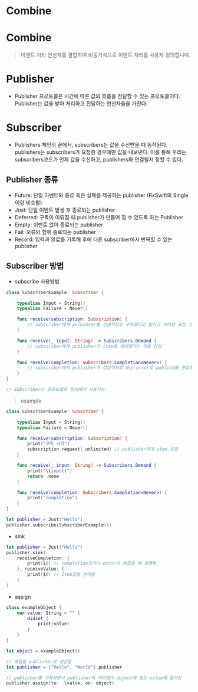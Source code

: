 # Combine

# Combine

> 이벤트 처리 연산자를 결합하여 비동기식으로 이벤트 처리를 사용자 정의합니다.
> 

# Publisher

- Publisher 프로토콜은 시간에 따른 값의 흐름을 전달할 수 있는 프로토콜이다. Publisher는 값을 받아 처리하고 전달하는 연산자들을 가진다.

# Subscriber

- Publishers 체인의 끝에서, subscribers는 값을 수신받을 때 동작된다. publishers는 subscribers가 요청한 경우에만 값을 내보낸다. 이를 통해 우리는 subscribers코드가 언제 값을 수신하고, publishers와 연결될지 정할 수 있다.

## Publisher 종류

- Future: 단일 이벤트와 종료 혹은 실패를 제공하는 publisher (RxSwift의 Single이랑 비슷함)
- Just: 단일 이벤트 발생 후 종료되는 publisher
- Deferred: 구독이 이뤄질 때 publisher가 만들어 질 수 있도록 하는 Publisher
- Empty: 이벤트 없이 종료되는 publisher
- Fail: 오류와 함께 종료되는 publisher
- Record: 입력과 완료를 기록해 후에 다른 subscriber에서 반복할 수 있는 publisher

## Subscriber 방법

- subscribe 사용방법

```swift
class SubscriberExample: Subscriber {

	typealias Input = String()
	typealias Failure = Never()

	func receive(subscription: Subscription) {
		// subscriber에게 pulbihser를 성공적으로 구독했다고 알리고 아이템 요청 가능
	}

	func receive(_ input: String) -> Subscribers.Demand {
		// subscriber에게 publisher가 item을 생성했다는 것을 알림
	}

	func receive(completion: Subscribers.Completion<Never>) {
		// subscriber에게 publisher가 정상적으로 또는 error로 publish를 완료했음을 알림
	}
}

// Subscriber는 프로토콜로 정의해서 사용가능
```

> example
> 

```swift
class SubscriberExample: Subscriber {

	typealias Input = String()
	typealias Failure = Never()

	func receive(subscription: Subscription) {
		print("구독 시작")
		subscription.request(.unlimited) // publisher에게 item 요청
	}

	func receive(_ input: String) -> Subscribers.Demand {
		print("\(input)")
		return .none
	}

	func receive(completion: Subscribers.Completion<Never>) {
		print("completion")
	}
}

let publisher = Just("Hello")
publisher.subscribe(SubscriberExample())
```

- sink

```swift
let publisher = Just("Hello")
publisher.sink(
	receiveCompletion: { 
		print($0) // completion되거나 error가 생겼을 때 실행됨
	}, receiveValue: { 
		print($0) // Item값을 받아옴
	}
)
```

- assign

```swift
class exampleObject {
	var value: String = "" {
		didset {
			print(value)
		}
	}
}

let object = exampleObject()

// 배열을 publisher로 생성함
let publisher = ["Hello", "World"].publisher

// publisher를 구독하면서 publisher의 아이템이 object에 있는 value에 들어감
publisher.assign(to: .\value, on: object)
```